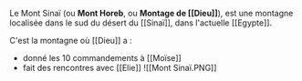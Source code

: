 Le Mont Sinaï (ou **Mont Horeb**, ou **Montage de [[Dieu]]**), est une montagne localisée dans le sud du désert du [[Sinaï]], dans l'actuelle [[Egypte]].

C'est la montagne où [[Dieu]] a :
- donné les 10 commandements à [[Moïse]]
- fait des rencontres avec [[Elie]]
![[Mont Sinaï.PNG]]